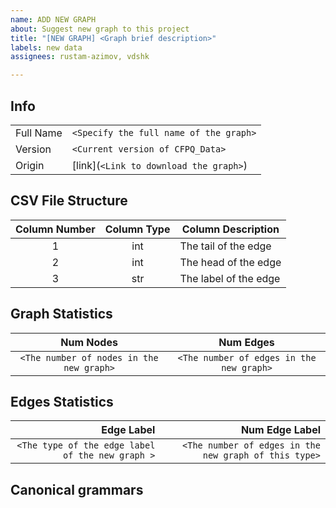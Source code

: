 ```yaml
---
name: ADD NEW GRAPH
about: Suggest new graph to this project
title: "[NEW GRAPH] <Graph brief description>"
labels: new data
assignees: rustam-azimov, vdshk

---
```


<!-- ⚠ To suggest a new graph, you must fill in all the fields in the triangle brackets(``<>``) ⚠ -->

## Info
| | |
|---|---|
| Full Name | ``<Specify the full name of the graph>`` |
| Version | ``<Current version of CFPQ_Data>`` |
| Origin | [link](``<Link to download the graph>``) |

## CSV File Structure

| Column Number | Column Type | Column Description |
|:---:|:---:|---|
| 1 | int | The tail of the edge |
| 2 | int | The head of the edge |
| 3 | str | The label of the edge |

## Graph Statistics
| Num Nodes | Num Edges |
|:---:|:---:|
| ``<The number of nodes in the new graph>`` | ``<The number of edges in the new graph>`` |

## Edges Statistics
| Edge Label | Num Edge Label |
|---:|---:|
| ``<The type of the edge label of the new graph >`` | ``<The number of edges in the new graph of this type>`` |

## Canonical grammars

<LaTeX format of grammar>

<Pyformlang CFG format of grammar>
